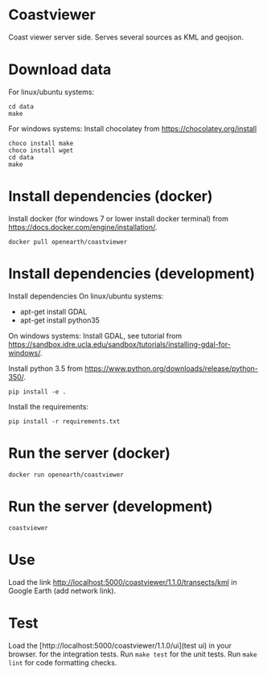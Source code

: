 # Coastviewer
Coast viewer server side. Serves several sources as KML and geojson.

# Download data
For linux/ubuntu systems: 
``` shell
cd data
make
```
For windows systems: 
Install chocolatey from https://chocolatey.org/install
``` shell
choco install make
choco install wget
cd data
make
```

# Install dependencies (docker)
Install docker (for windows 7 or lower install docker terminal) from https://docs.docker.com/engine/installation/.

``` shell
docker pull openearth/coastviewer
```

# Install dependencies (development)

Install dependencies
On linux/ubuntu systems:
- apt-get install GDAL
- apt-get install python35

On windows systems:
Install GDAL, see tutorial from https://sandbox.idre.ucla.edu/sandbox/tutorials/installing-gdal-for-windows/.

Install python 3.5 from https://www.python.org/downloads/release/python-350/.

``` shell
pip install -e .
```
Install the requirements: 

``` shell
pip install -r requirements.txt
```


# Run the server (docker)

``` shell
docker run openearth/coastviewer
```

# Run the server (development)

``` shell
coastviewer
```


# Use
Load the link [http://localhost:5000/coastviewer/1.1.0/transects/kml](transects/kml) in Google Earth (add network link).

# Test
Load the [http://localhost:5000/coastviewer/1.1.0/ui](test ui) in your browser. for the integration tests.
Run `make test` for the unit tests.
Run `make lint` for code formatting checks.

